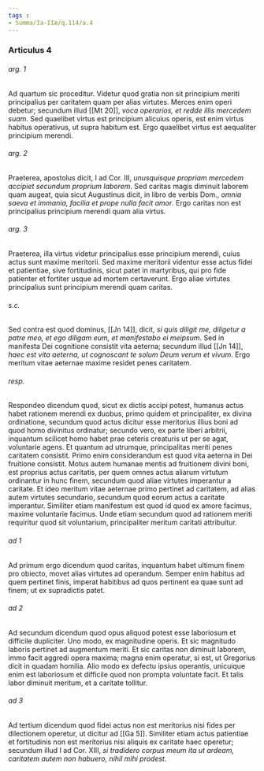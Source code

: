 ```yaml
---
tags : 
- Summa/Ia-IIæ/q.114/a.4
---
```


### Articulus 4

###### arg. 1
Ad quartum sic proceditur. Videtur quod gratia non sit principium meriti principalius per caritatem quam per alias virtutes. Merces enim operi debetur; secundum illud [[Mt 20]], *voca operarios, et redde illis mercedem suam*. Sed quaelibet virtus est principium alicuius operis, est enim virtus habitus operativus, ut supra habitum est. Ergo quaelibet virtus est aequaliter principium merendi.

###### arg. 2
Praeterea, apostolus dicit, I ad Cor. III, *unusquisque propriam mercedem accipiet secundum proprium laborem*. Sed caritas magis diminuit laborem quam augeat, quia sicut Augustinus dicit, in libro de verbis Dom., *omnia saeva et immania, facilia et prope nulla facit amor*. Ergo caritas non est principalius principium merendi quam alia virtus.

###### arg. 3
Praeterea, illa virtus videtur principalius esse principium merendi, cuius actus sunt maxime meritorii. Sed maxime meritorii videntur esse actus fidei et patientiae, sive fortitudinis, sicut patet in martyribus, qui pro fide patienter et fortiter usque ad mortem certaverunt. Ergo aliae virtutes principalius sunt principium merendi quam caritas.

###### s.c.
Sed contra est quod dominus, [[Jn 14]], dicit, *si quis diligit me, diligetur a patre meo, et ego diligam eum, et manifestabo ei meipsum*. Sed in manifesta Dei cognitione consistit vita aeterna; secundum illud [[Jn 14]], *haec est vita aeterna, ut cognoscant te solum Deum verum et vivum*. Ergo meritum vitae aeternae maxime residet penes caritatem.

###### resp.
Respondeo dicendum quod, sicut ex dictis accipi potest, humanus actus habet rationem merendi ex duobus, primo quidem et principaliter, ex divina ordinatione, secundum quod actus dicitur esse meritorius illius boni ad quod homo divinitus ordinatur; secundo vero, ex parte liberi arbitrii, inquantum scilicet homo habet prae ceteris creaturis ut per se agat, voluntarie agens. Et quantum ad utrumque, principalitas meriti penes caritatem consistit. Primo enim considerandum est quod vita aeterna in Dei fruitione consistit. Motus autem humanae mentis ad fruitionem divini boni, est proprius actus caritatis, per quem omnes actus aliarum virtutum ordinantur in hunc finem, secundum quod aliae virtutes imperantur a caritate. Et ideo meritum vitae aeternae primo pertinet ad caritatem, ad alias autem virtutes secundario, secundum quod eorum actus a caritate imperantur. Similiter etiam manifestum est quod id quod ex amore facimus, maxime voluntarie facimus. Unde etiam secundum quod ad rationem meriti requiritur quod sit voluntarium, principaliter meritum caritati attribuitur.

###### ad 1
Ad primum ergo dicendum quod caritas, inquantum habet ultimum finem pro obiecto, movet alias virtutes ad operandum. Semper enim habitus ad quem pertinet finis, imperat habitibus ad quos pertinent ea quae sunt ad finem; ut ex supradictis patet.

###### ad 2
Ad secundum dicendum quod opus aliquod potest esse laboriosum et difficile dupliciter. Uno modo, ex magnitudine operis. Et sic magnitudo laboris pertinet ad augmentum meriti. Et sic caritas non diminuit laborem, immo facit aggredi opera maxima; magna enim operatur, si est, ut Gregorius dicit in quadam homilia. Alio modo ex defectu ipsius operantis, unicuique enim est laboriosum et difficile quod non prompta voluntate facit. Et talis labor diminuit meritum, et a caritate tollitur.

###### ad 3
Ad tertium dicendum quod fidei actus non est meritorius nisi fides per dilectionem operetur, ut dicitur ad [[Ga 5]]. Similiter etiam actus patientiae et fortitudinis non est meritorius nisi aliquis ex caritate haec operetur; secundum illud I ad Cor. XIII, *si tradidero corpus meum ita ut ardeam, caritatem autem non habuero, nihil mihi prodest*.

